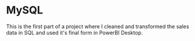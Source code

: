 # MySQL
This is the first part of a project where I cleaned and transformed the sales data in SQL and used it's final form in PowerBI Desktop.
